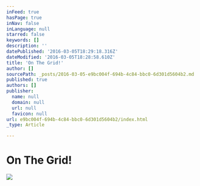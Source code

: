 ```yaml
---
inFeed: true
hasPage: true
inNav: false
inLanguage: null
starred: false
keywords: []
description: ''
datePublished: '2016-03-05T18:29:18.316Z'
dateModified: '2016-03-05T18:28:58.610Z'
title: 'On The Grid!'
author: []
sourcePath: _posts/2016-03-05-e9bc004f-694b-4c84-bbc0-6d301d5604b2.md
published: true
authors: []
publisher:
  name: null
  domain: null
  url: null
  favicon: null
url: e9bc004f-694b-4c84-bbc0-6d301d5604b2/index.html
_type: Article

---
```

# On The Grid!
![](https://the-grid-user-content.s3-us-west-2.amazonaws.com/02b6996b-e860-466a-9143-f80629ca3a41.jpg)